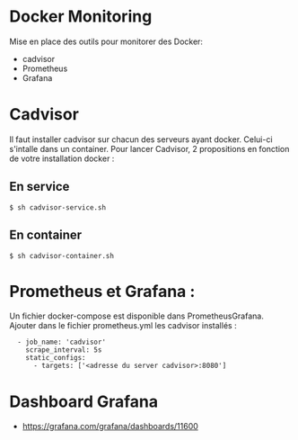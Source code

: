# Docker Monitoring
Mise en place des outils pour monitorer des Docker:
* cadvisor
* Prometheus
* Grafana

# Cadvisor

Il faut installer cadvisor sur chacun des serveurs ayant docker. Celui-ci s'intalle dans un container. Pour lancer Cadvisor, 2 propositions en fonction de votre installation docker :
## En service

```
$ sh cadvisor-service.sh
```

## En container

```
$ sh cadvisor-container.sh
```

# Prometheus et Grafana :

Un fichier docker-compose est disponible dans PrometheusGrafana. Ajouter dans le fichier prometheus.yml les cadvisor installés :

```
  - job_name: 'cadvisor'
    scrape_interval: 5s
    static_configs:
      - targets: ['<adresse du server cadvisor>:8080']
```

# Dashboard Grafana
*  https://grafana.com/grafana/dashboards/11600